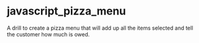 # javascript_pizza_menu
A drill to create a pizza menu that will add up all the items selected and tell the customer how much is owed.
